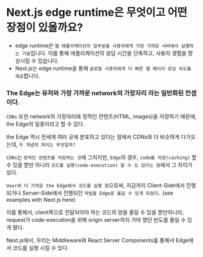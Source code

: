 # Next.js edge runtime은 무엇이고 어떤 장점이 있을까요?

- edge runtime은 `웹 애플리케이션의 일부분을 사용자에게 가장 가까운 서버에서 실행하는 기술`입니다. 이를 통해 애플리케이션의 응답 시간을 단축하고, 사용자 경험을 향상시킬 수 있습니다.
- Next.js는 edge runtime을 통해 `글로벌 사용자에게 더 빠른 웹 페이지 로딩 속도를 제공`합니다.

### The Edge는 유저와 가장 가까운 network의 가장자리 라는 일반화된 컨셉이다.

`CDNs` 또한 network의 가장자리에 정적인 컨텐츠(HTML, images)을 저장하기 때문에, the Edge의 일종이라고 할 수 있다.

the Edge 역시 전세계 여러 곳에 분포하고 있다는 점에서 CDNs와 더 비슷하게 다가오는데, `두 개념의 차이는 무엇일까?`

`CDNs`는 `정적인 컨텐츠를 저장하는 것`에 그치지만,
`Edge`의 경우, `code를 저장(caching)` 할 수 있을 뿐만 아니라 `코드를 실행(code-execution) 할 수 도 있다는 점`에서 그 차이가 있다.

`User와 더 가까운 the Edge에서 코드를 실행 함`으로써,
지금까지 Client-Side에서 진행되거나 Server-Side에서 진행되던 `작업을 Edge로 옮길 수 있게 되었다.`
(see examples with Next.js here)

이를 통해서, client쪽으로 전달되어야 하는 코드의 양을 줄일 수 있을 뿐만아니라, request가 code-execution을 위해 origin server까지 가야 했던 빈도를 줄일 수 있게 됐다.

Next.js에서, 우리는 Middleware와 React Server Components를 통해서 Edge에서 코드를 실행 시킬 수 있다.
